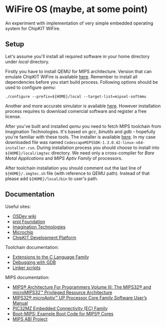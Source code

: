 # WiFire OS (maybe, at some point)
An experiment with implementation of very simple embedded operating system for
ChipKIT WiFire.

Setup
---

Let's assume you'll install all required software in your home directory under
*local* directory.

Firstly you have to install QEMU for MIPS architecture. Version that can
emulate ChipKIT WiFire is available [here](https://github.com/sergev/qemu/wiki).
Remember to install all dependencies before you start build process. Following
options should be used to configure *qemu*:

```
./configure --prefix=${HOME}/local --target-list=mipsel-softmmu
```

Another and more accurate simulator is available [here](https://github.com/sergev/pic32sim).
However installation process requires to download comercial software and
register a free license.

After you've built and installed *qemu* you need to fetch MIPS toolchain from
Imagination Technologies. It's based on *gcc*, *binutils* and *gdb* - hopefully
you're familiar with these tools. The installer is available
[here](http://community.imgtec.com/developers/mips/tools/codescape-mips-sdk/).
In my case downloaded file was named
`CodescapeMIPSSDK-1.3.0.42-linux-x64-installer.run`. During installation
process you should choose to install into `${HOME}/local/imgtec` directory. We
need only a cross-compiler for *Bare Metal Applications* and *MIPS Aptiv
Family* of processors.

After toolchain installation you should comment out the last line of
`${HOME}/.imgtec.sh` file (with reference to QEMU path). Instead of that please
add `${HOME}/local/bin` to user's path.

Documentation
---

Useful sites:
* [OSDev wiki](http://wiki.osdev.org)
* [prpl Foundation](http://wiki.prplfoundation.org)
* [Imagination Technologies](http://imgtec.com/)
* [Microchip](http://www.microchip.com/pagehandler/en-us/family/32bit/architecture-pic32mzfamily.html)
* [ChipKIT Development Platform](http://chipkit.net/)

Toolchain documentation:
* [Extensions to the C Language Family](https://gcc.gnu.org/onlinedocs/gcc-4.9.3/gcc/C-Extensions.html)
* [Debugging with GDB](https://sourceware.org/gdb/onlinedocs/gdb/index.html)
* [Linker scripts](https://sourceware.org/binutils/docs/ld/Scripts.html)

MIPS documentation:
* [MIPS® Architecture For Programmers Volume III: The MIPS32® and microMIPS32™ Privileged Resource Architecture](http://wiki.prplfoundation.org/w/images/d/d2/MD00090-2B-MIPS32PRA-AFP-05.03.pdf)
* [MIPS32® microAptiv™ UP Processor Core Family Software User’s Manual](http://wiki.prplfoundation.org/w/images/5/5b/MD00942-2B-microAptivUP-SUM-01.00.pdf)
* [PIC32MZ Embedded Connectivity (EC) Family](http://ww1.microchip.com/downloads/en/DeviceDoc/60001191D.pdf)
* [Boot-MIPS: Example Boot Code for MIPS® Cores](http://wiki.prplfoundation.org/w/images/6/64/MD00901-2B-CPS-APP-01.03.pdf)
* [MIPS ABI Project](https://dmz-portal.mips.com/wiki/MIPS_ABI_Project)
